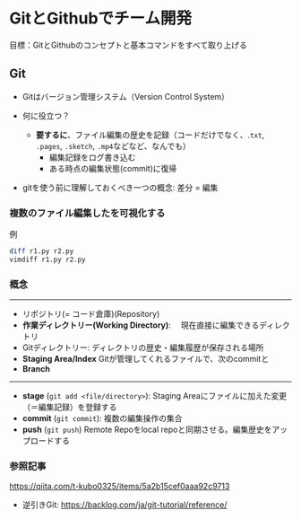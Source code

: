 # GitとGithubでチーム開発
目標：GitとGithubのコンセプトと基本コマンドをすべて取り上げる


## Git
- Gitはバージョン管理システム（Version Control System）

- 何に役立つ？
  - **要するに**、ファイル編集の歴史を記録（コードだけでなく、.`txt`, `.pages`, `.sketch`, `.mp4`などなど、なんでも）
    - 編集記録をログ書き込む　
    - ある時点の編集状態(commit)に復帰
- gitを使う前に理解しておくべき一つの概念: 差分 = 編集 


### 複数のファイル編集したを可視化する
例
```sh 
diff r1.py r2.py
vimdiff r1.py r2.py
```


### 概念
<hr>

- リポジトリ(= コード倉庫)(Repository)
- **作業ディレクトリー(Working Directory)**:　
現在直接に編集できるディレクトリ
- Gitディレクトリー: ディレクトリの歴史・編集履歴が保存される場所
- **Staging Area/Index**
  Gitが管理してくれるファイルで、次のcommitと
- **Branch**
<hr>

- **stage** (`git add <file/directory>`):
  Staging Areaにファイルに加えた変更（＝編集記録）を登録する
- **commit** (`git commit`):
  複数の編集操作の集合
- **push** (`git push`)
  Remote Repoをlocal repoと同期させる。編集歴史をアップロードする







### 参照記事
https://qiita.com/t-kubo0325/items/5a2b15cef0aaa92c9713


- 逆引きGit: https://backlog.com/ja/git-tutorial/reference/